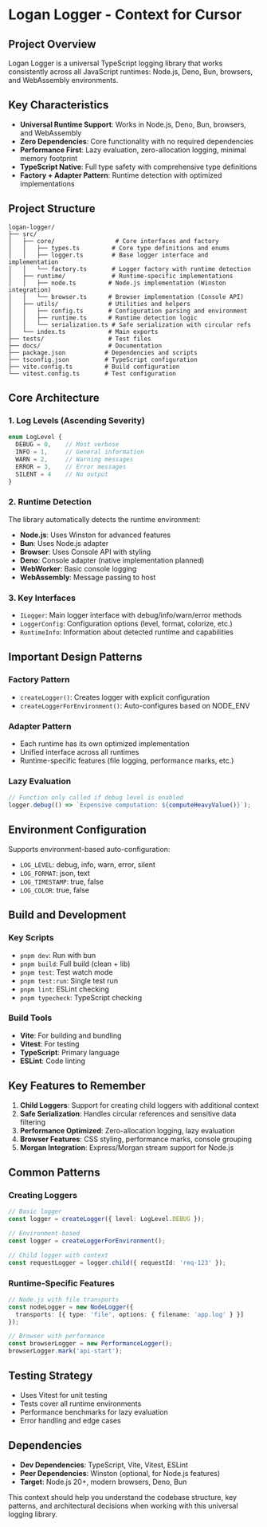 # Logan Logger - Context for Cursor

## Project Overview
Logan Logger is a universal TypeScript logging library that works consistently across all JavaScript runtimes: Node.js, Deno, Bun, browsers, and WebAssembly environments.

## Key Characteristics
- **Universal Runtime Support**: Works in Node.js, Deno, Bun, browsers, and WebAssembly
- **Zero Dependencies**: Core functionality with no required dependencies
- **Performance First**: Lazy evaluation, zero-allocation logging, minimal memory footprint
- **TypeScript Native**: Full type safety with comprehensive type definitions
- **Factory + Adapter Pattern**: Runtime detection with optimized implementations

## Project Structure

```
logan-logger/
├── src/
│   ├── core/                 # Core interfaces and factory
│   │   ├── types.ts         # Core type definitions and enums
│   │   ├── logger.ts        # Base logger interface and implementation
│   │   └── factory.ts       # Logger factory with runtime detection
│   ├── runtime/             # Runtime-specific implementations
│   │   ├── node.ts         # Node.js implementation (Winston integration)
│   │   └── browser.ts      # Browser implementation (Console API)
│   ├── utils/              # Utilities and helpers
│   │   ├── config.ts       # Configuration parsing and environment
│   │   ├── runtime.ts      # Runtime detection logic
│   │   └── serialization.ts # Safe serialization with circular refs
│   └── index.ts            # Main exports
├── tests/                  # Test files
├── docs/                   # Documentation
├── package.json           # Dependencies and scripts
├── tsconfig.json          # TypeScript configuration
├── vite.config.ts         # Build configuration
└── vitest.config.ts       # Test configuration
```

## Core Architecture

### 1. Log Levels (Ascending Severity)
```typescript
enum LogLevel {
  DEBUG = 0,    // Most verbose
  INFO = 1,     // General information
  WARN = 2,     // Warning messages
  ERROR = 3,    // Error messages
  SILENT = 4    // No output
}
```

### 2. Runtime Detection
The library automatically detects the runtime environment:
- **Node.js**: Uses Winston for advanced features
- **Bun**: Uses Node.js adapter
- **Browser**: Uses Console API with styling
- **Deno**: Console adapter (native implementation planned)
- **WebWorker**: Basic console logging
- **WebAssembly**: Message passing to host

### 3. Key Interfaces
- `ILogger`: Main logger interface with debug/info/warn/error methods
- `LoggerConfig`: Configuration options (level, format, colorize, etc.)
- `RuntimeInfo`: Information about detected runtime and capabilities

## Important Design Patterns

### Factory Pattern
- `createLogger()`: Creates logger with explicit configuration
- `createLoggerForEnvironment()`: Auto-configures based on NODE_ENV

### Adapter Pattern
- Each runtime has its own optimized implementation
- Unified interface across all runtimes
- Runtime-specific features (file logging, performance marks, etc.)

### Lazy Evaluation
```typescript
// Function only called if debug level is enabled
logger.debug(() => `Expensive computation: ${computeHeavyValue()}`);
```

## Environment Configuration
Supports environment-based auto-configuration:
- `LOG_LEVEL`: debug, info, warn, error, silent
- `LOG_FORMAT`: json, text
- `LOG_TIMESTAMP`: true, false
- `LOG_COLOR`: true, false

## Build and Development

### Key Scripts
- `pnpm dev`: Run with bun
- `pnpm build`: Full build (clean + lib)
- `pnpm test`: Test watch mode
- `pnpm test:run`: Single test run
- `pnpm lint`: ESLint checking
- `pnpm typecheck`: TypeScript checking

### Build Tools
- **Vite**: For building and bundling
- **Vitest**: For testing
- **TypeScript**: Primary language
- **ESLint**: Code linting

## Key Features to Remember

1. **Child Loggers**: Support for creating child loggers with additional context
2. **Safe Serialization**: Handles circular references and sensitive data filtering
3. **Performance Optimized**: Zero-allocation logging, lazy evaluation
4. **Browser Features**: CSS styling, performance marks, console grouping
5. **Morgan Integration**: Express/Morgan stream support for Node.js

## Common Patterns

### Creating Loggers
```typescript
// Basic logger
const logger = createLogger({ level: LogLevel.DEBUG });

// Environment-based
const logger = createLoggerForEnvironment();

// Child logger with context
const requestLogger = logger.child({ requestId: 'req-123' });
```

### Runtime-Specific Features
```typescript
// Node.js with file transports
const nodeLogger = new NodeLogger({
  transports: [{ type: 'file', options: { filename: 'app.log' } }]
});

// Browser with performance
const browserLogger = new PerformanceLogger();
browserLogger.mark('api-start');
```

## Testing Strategy
- Uses Vitest for unit testing
- Tests cover all runtime environments
- Performance benchmarks for lazy evaluation
- Error handling and edge cases

## Dependencies
- **Dev Dependencies**: TypeScript, Vite, Vitest, ESLint
- **Peer Dependencies**: Winston (optional, for Node.js features)
- **Target**: Node.js 20+, modern browsers, Deno, Bun

This context should help you understand the codebase structure, key patterns, and architectural decisions when working with this universal logging library.